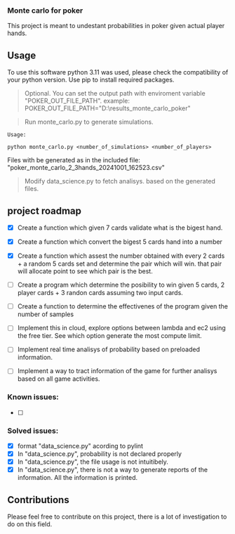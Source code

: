 ### Monte carlo for poker

This project is meant to undestant probabilities in poker given actual player hands.

## Usage

To use this software python 3.11 was used, please check the compatibility of your python version. Use pip to install required packages. 

> Optional. You can set the output path with enviroment variable "POKER_OUT_FILE_PATH". example: 
> POKER_OUT_FILE_PATH="D:\results_monte_carlo_poker\"

> Run monte_carlo.py to generate simulations.

```
Usage:

python monte_carlo.py <number_of_simulations> <number_of_players>
```

Files with be generated as in the included file: "poker_monte_carlo_2_3hands_20241001_162523.csv"

> Modify data_science.py to fetch analisys. based on the generated files.

## project roadmap

 - [x] Create a function which given 7 cards validate what is the bigest hand.
 - [x] Create a function which convert the bigest 5 cards hand into a number
 - [x] Create a function which assest the number obtained with every 2 cards + a random 5 cards set and determine the pair which will win. that pair will allocate point to see which pair is the best.

 - [ ] Create a program which determine the posibility to win given 5 cards, 2 player cards + 3 randon cards assuming two input cards.
 - [ ] Create a function to determine the effectivenes of the program given the number of samples
 - [ ] Implement this in cloud, explore options between lambda and ec2 using the free tier. See which option generate the most compute limit.
 - [ ] Implement real time analisys of probability based on preloaded information.
 - [ ] Implement a way to tract information of the game for further analisys based on all game activities. 

### Known issues:
 - [ ]

### Solved issues:
 - [x] format "data_science.py" acording to pylint
 - [x] In "data_science.py", probability is not declared properly
 - [x] In "data_science.py", the file  usage is not intuitibely. 
 - [x] In "data_science.py", there is not a way to generate reports of the information. All the information is printed.

## Contributions 

Please feel free to contribute on this project, there is a lot of investigation to do on this field.

